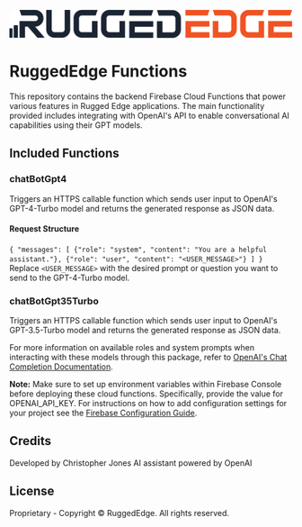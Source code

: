 ![RuggedEdge Logo](/logo.svg)

# RuggedEdge Functions
This repository contains the backend Firebase Cloud Functions that power various features in Rugged Edge applications. The main functionality provided includes integrating with OpenAI's API to enable conversational AI capabilities using their GPT models.

## Included Functions

### chatBotGpt4
Triggers an HTTPS callable function which sends user input to OpenAI's GPT-4-Turbo model and returns the generated response as JSON data.
#### Request Structure
`{
  "messages": [
    {"role": "system", "content": "You are a helpful assistant."},
    {"role": "user", "content": "<USER_MESSAGE>"}
  ]
}`
Replace `<USER_MESSAGE>` with the desired prompt or question you want to send to the GPT-4-Turbo model.

### chatBotGpt35Turbo
Triggers an HTTPS callable function which sends user input to OpenAI's GPT-3.5-Turbo model and returns the generated response as JSON data.

For more information on available roles and system prompts when interacting with these models through this package, refer to [OpenAI's Chat Completion Documentation](https://platform.openai.com/docs/guides/text-generation/chat-completions-api).

**Note:** Make sure to set up environment variables within Firebase Console before deploying these cloud functions. Specifically, provide the value for OPENAI_API_KEY. For instructions on how to add configuration settings for your project see the [Firebase Configuration Guide](https://firebase.google.com/docs).

## Credits

Developed by Christopher Jones
AI assistant powered by OpenAI

## License
Proprietary - Copyright © RuggedEdge. All rights reserved.

